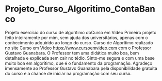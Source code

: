 # Projeto_Curso_Algoritimo_ContaBanco
 Projeto exercício do curso de algorítimo doCurso em Video
Primeiro projeto feito inteiramente por mim, sem ajuda dos universitários, 
apenas com o conhecimento adquirido ao longo do curso.
Curso de Algorítimo realizado no site Curso em Video https://www.cursoemvideo.com com o
Professor Gustavo Guanabara.
O Professor tem uma didática muito boa, bem detalhada e explicada sem cair no tédio.
Sinto-me segura e com uma base muito boa em algorítimo, que é o fundamento da programação. 
Agradeço imensamente ao Professor Gustavo Guanabara pela disponibilidade gratuita do curso e a chance de iniciar na programação com seu curso.


